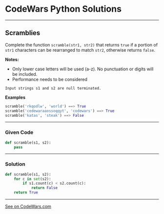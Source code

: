 # CodeWars Python Solutions

---

## Scramblies

Complete the function `scramble(str1, str2)` that returns `true` if a portion of `str1` characters can be rearranged to match `str2`, otherwise returns `false`.

**Notes:**

- Only lower case letters will be used (a-z). No punctuation or digits will be included.
- Performance needs to be considered


`Input strings s1 and s2 are null terminated.`


**Examples**


```python
scramble('rkqodlw', 'world') ==> True
scramble('cedewaraaossoqqyt', 'codewars') ==> True
scramble('katas', 'steak') ==> False
```


---

### Given Code


```python
def scramble(s1, s2):
    pass
```

---

### Solution


```python
def scramble(s1, s2):
    for c in set(s2):
        if s1.count(c) < s2.count(c):
            return False
    return True
```

---


[See on CodeWars.com](https://www.codewars.com/kata/55c04b4cc56a697bb0000048)
